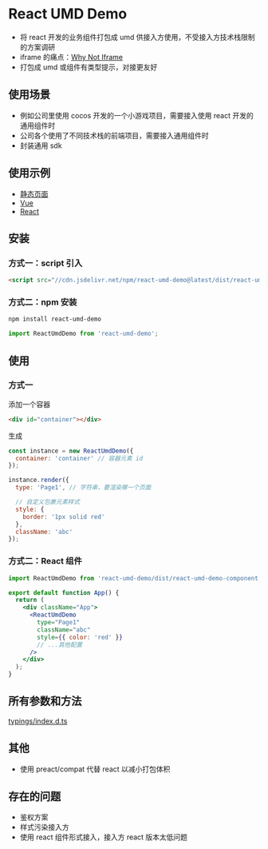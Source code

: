 # React UMD Demo

- 将 react 开发的业务组件打包成 umd 供接入方使用，不受接入方技术栈限制的方案调研
- iframe 的痛点：[Why Not Iframe](https://www.yuque.com/kuitos/gky7yw/gesexv)
- 打包成 umd 或组件有类型提示，对接更友好

## 使用场景

- 例如公司里使用 cocos 开发的一个小游戏项目，需要接入使用 react 开发的通用组件时
- 公司各个使用了不同技术栈的前端项目，需要接入通用组件时
- 封装通用 sdk

## 使用示例

- [静态页面](https://codesandbox.io/s/react-umd-demo-static-shc61?file=/index.html)
- [Vue](https://codesandbox.io/s/react-umd-demo-vue-hxqhe?file=/src/App.vue)
- [React](https://codesandbox.io/s/react-umd-demo-react-fk63m?file=/src/App.js)

## 安装

### 方式一：script 引入

```html
<script src="//cdn.jsdelivr.net/npm/react-umd-demo@latest/dist/react-umd-demo.js"></script>
```

### 方式二：npm 安装

```sh
npm install react-umd-demo
```

```js
import ReactUmdDemo from 'react-umd-demo';
```

## 使用

### 方式一

添加一个容器

```html
<div id="container"></div>
```

生成

```javascript
const instance = new ReactUmdDemo({
  container: 'container' // 容器元素 id
});

instance.render({
  type: 'Page1', // 字符串，要渲染哪一个页面

  // 自定义包裹元素样式
  style: {
    border: '1px solid red'
  },
  className: 'abc'
});
```

### 方式二：React 组件

```jsx
import ReactUmdDemo from 'react-umd-demo/dist/react-umd-demo-component';

export default function App() {
  return (
    <div className="App">
      <ReactUmdDemo
        type="Page1"
        className="abc"
        style={{ color: 'red' }}
        // ...其他配置
      />
    </div>
  );
}
```

## 所有参数和方法

[typings/index.d.ts](https://github.com/qxtang/react-umd-demo/blob/master/typings/index.d.ts)

## 其他

- 使用 preact/compat 代替 react 以减小打包体积

## 存在的问题

- 鉴权方案
- 样式污染接入方
- 使用 react 组件形式接入，接入方 react 版本太低问题
